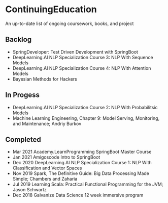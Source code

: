 # ContinuingEducation

An up-to-date list of ongoing coursework, books, and project


## Backlog
* SpringDeveloper: Test Driven Development with SpringBoot
* DeepLearning.AI NLP Specialization Course 3: NLP With Sequence Models
* DeepLearning.AI NLP Specialization Course 4: NLP With Attention Models
* Bayesian Methods for Hackers

## In Progess
* DeepLearning.AI NLP Specialization Course 2: NLP With Probabilitsic Models
* Machine Learning Engineering, Chapter 9: Model Serving, Monitoring, and Maintenance; Andriy Burkov

## Completed
* Mar 2021 Academy.LearnProgramming SpringBoot Master Course
* Jan 2021 Amigoscode Intro to SpringBoot
* Dec 2020 DeepLearning.AI NLP Specialization Course 1: NLP With Classification and Vector Spaces
* Nov 2019 Spark, The Definitive Guide: Big Data Processing Made Simple; Chambers and Zaharia
* Jul 2019 Learning Scala: Practical Functional Programming for the JVM; Jason Schwartz
* Dec 2018 Galvanize Data Science 12 week immersive program
